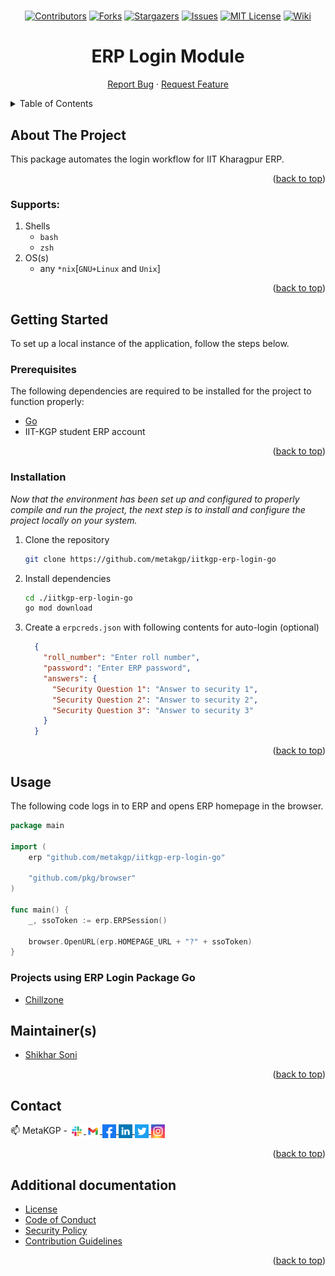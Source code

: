 # <div id="top"></div>

<div align="center">

[![Contributors][contributors-shield]][contributors-url]
[![Forks][forks-shield]][forks-url]
[![Stargazers][stars-shield]][stars-url]
[![Issues][issues-shield]][issues-url]
[![MIT License][license-shield]][license-url]
[![Wiki][wiki-shield]][wiki-url]

</div>

  <h1 align="center">ERP Login Module</h1>

  <p align="center">
  <!-- UPDATE -->
    <a href="https://github.com/metakgp/iitkgp-erp-login-go/issues">Report Bug</a>
    ·
    <a href="https://github.com/metakgp/iitkgp-erp-login-go/issues">Request Feature</a>
  </p>
</div>


<!-- TABLE OF CONTENTS -->
<details>
<summary>Table of Contents</summary>

- [About The Project](#about-the-project)
  - [Supports](#supports)
- [Getting Started](#getting-started)
  - [Prerequisites](#prerequisites)
  - [Installation](#installation)
- [Usage](#usage)
  - [Projects using ERP login pacakge Go](#projects-using-erp-login-pacakge-go)
- [Maintainer(s)](#maintainers)
- [Contact](#contact)
- [Additional documentation](#additional-documentation)

</details>


## About The Project

This package automates the login workflow for IIT Kharagpur ERP.

<p align="right">(<a href="#top">back to top</a>)</p>

<div id="supports"></div>

### Supports:
1. Shells
    * `bash`
    * `zsh`
2. OS(s)
    * any `*nix`[`GNU+Linux` and `Unix`]

<p align="right">(<a href="#top">back to top</a>)</p>

## Getting Started

To set up a local instance of the application, follow the steps below.

### Prerequisites
The following dependencies are required to be installed for the project to function properly:
<!-- UPDATE -->
- [Go](https://go.dev/)
- IIT-KGP student ERP account

<p align="right">(<a href="#top">back to top</a>)</p>

### Installation

_Now that the environment has been set up and configured to properly compile and run the project, the next step is to install and configure the project locally on your system._
<!-- UPDATE -->
1. Clone the repository
   ```sh
   git clone https://github.com/metakgp/iitkgp-erp-login-go
   ```
2. Install dependencies
   ```sh
   cd ./iitkgp-erp-login-go
   go mod download
   ```
3. Create a `erpcreds.json` with following contents for auto-login (optional)
    ```json
      {
        "roll_number": "Enter roll number",
        "password": "Enter ERP password",
        "answers": {
          "Security Question 1": "Answer to security 1",
          "Security Question 2": "Answer to security 2",
          "Security Question 3": "Answer to security 3"
        }
      }
    ```


<p align="right">(<a href="#top">back to top</a>)</p>

## Usage
The following code logs in to ERP and opens ERP homepage in the browser.

```go
package main

import (
	erp "github.com/metakgp/iitkgp-erp-login-go"

	"github.com/pkg/browser"
)

func main() {
	_, ssoToken := erp.ERPSession()
	
	browser.OpenURL(erp.HOMEPAGE_URL + "?" + ssoToken)
}
```

### Projects using ERP Login Package Go
- [Chillzone](https://github.com/metakgp/chillzone)

## Maintainer(s)

- [Shikhar Soni](https://github.com/shikharish)

<p align="right">(<a href="#top">back to top</a>)</p>

## Contact

<p>
📫 MetaKGP -
<a href="https://slack.metakgp.org">
  <img align="center" alt="Metakgp's slack invite" width="22px" src="https://raw.githubusercontent.com/edent/SuperTinyIcons/master/images/svg/slack.svg" />
</a>
<a href="mailto:metakgp@gmail.com">
  <img align="center" alt="Metakgp's email " width="22px" src="https://raw.githubusercontent.com/edent/SuperTinyIcons/master/images/svg/gmail.svg" />
</a>
<a href="https://www.facebook.com/metakgp">
  <img align="center" alt="metakgp's Facebook" width="22px" src="https://raw.githubusercontent.com/edent/SuperTinyIcons/master/images/svg/facebook.svg" />
</a>
<a href="https://www.linkedin.com/company/metakgp-org/">
  <img align="center" alt="metakgp's LinkedIn" width="22px" src="https://raw.githubusercontent.com/edent/SuperTinyIcons/master/images/svg/linkedin.svg" />
</a>
<a href="https://twitter.com/metakgp">
  <img align="center" alt="metakgp's Twitter " width="22px" src="https://raw.githubusercontent.com/edent/SuperTinyIcons/master/images/svg/twitter.svg" />
</a>
<a href="https://www.instagram.com/metakgp_/">
  <img align="center" alt="metakgp's Instagram" width="22px" src="https://raw.githubusercontent.com/edent/SuperTinyIcons/master/images/svg/instagram.svg" />
</a>
</p>

<p align="right">(<a href="#top">back to top</a>)</p>

## Additional documentation

  - [License](/LICENSE)
  - [Code of Conduct](/.github/CODE_OF_CONDUCT.md)
  - [Security Policy](/.github/SECURITY.md)
  - [Contribution Guidelines](/.github/CONTRIBUTING.md)

<p align="right">(<a href="#top">back to top</a>)</p>

<!-- MARKDOWN LINKS & IMAGES -->

[contributors-shield]: https://img.shields.io/github/contributors/metakgp/iitkgp-erp-login-go.svg?style=for-the-badge
[contributors-url]: https://github.com/metakgp/iitkgp-erp-login-go/graphs/contributors
[forks-shield]: https://img.shields.io/github/forks/metakgp/iitkgp-erp-login-go.svg?style=for-the-badge
[forks-url]: https://github.com/metakgp/iitkgp-erp-login-go/network/members
[stars-shield]: https://img.shields.io/github/stars/metakgp/iitkgp-erp-login-go.svg?style=for-the-badge
[stars-url]: https://github.com/metakgp/iitkgp-erp-login-go/stargazers
[issues-shield]: https://img.shields.io/github/issues/metakgp/iitkgp-erp-login-go.svg?style=for-the-badge
[issues-url]: https://github.com/metakgp/iitkgp-erp-login-go/issues
[license-shield]: https://img.shields.io/github/license/metakgp/iitkgp-erp-login-go.svg?style=for-the-badge
[license-url]: https://github.com/metakgp/iitkgp-erp-login-go/blob/master/LICENSE
[wiki-shield]: https://custom-icon-badges.demolab.com/badge/metakgp_wiki-grey?logo=metakgp_logo&style=for-the-badge
[wiki-url]: https://wiki.metakgp.org